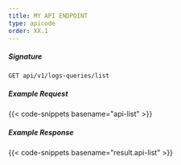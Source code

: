 ```yaml
---
title: MY API ENDPOINT
type: apicode
order: XX.1
---
```


##### Signature

`GET api/v1/logs-queries/list`

##### Example Request

{{< code-snippets basename="api-list" >}}

##### Example Response

{{< code-snippets basename="result.api-list" >}}
